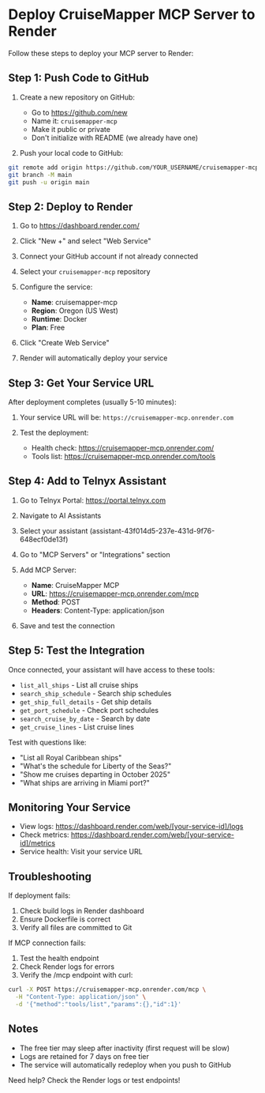 # Deploy CruiseMapper MCP Server to Render

Follow these steps to deploy your MCP server to Render:

## Step 1: Push Code to GitHub

1. Create a new repository on GitHub:
   - Go to https://github.com/new
   - Name it: `cruisemapper-mcp`
   - Make it public or private
   - Don't initialize with README (we already have one)

2. Push your local code to GitHub:
```bash
git remote add origin https://github.com/YOUR_USERNAME/cruisemapper-mcp.git
git branch -M main
git push -u origin main
```

## Step 2: Deploy to Render

1. Go to https://dashboard.render.com/

2. Click "New +" and select "Web Service"

3. Connect your GitHub account if not already connected

4. Select your `cruisemapper-mcp` repository

5. Configure the service:
   - **Name**: cruisemapper-mcp
   - **Region**: Oregon (US West)
   - **Runtime**: Docker
   - **Plan**: Free

6. Click "Create Web Service"

7. Render will automatically deploy your service

## Step 3: Get Your Service URL

After deployment completes (usually 5-10 minutes):

1. Your service URL will be: `https://cruisemapper-mcp.onrender.com`

2. Test the deployment:
   - Health check: https://cruisemapper-mcp.onrender.com/
   - Tools list: https://cruisemapper-mcp.onrender.com/tools

## Step 4: Add to Telnyx Assistant

1. Go to Telnyx Portal: https://portal.telnyx.com

2. Navigate to AI Assistants

3. Select your assistant (assistant-43f014d5-237e-431d-9f76-648ecf0de13f)

4. Go to "MCP Servers" or "Integrations" section

5. Add MCP Server:
   - **Name**: CruiseMapper MCP
   - **URL**: https://cruisemapper-mcp.onrender.com/mcp
   - **Method**: POST
   - **Headers**: Content-Type: application/json

6. Save and test the connection

## Step 5: Test the Integration

Once connected, your assistant will have access to these tools:

- `list_all_ships` - List all cruise ships
- `search_ship_schedule` - Search ship schedules
- `get_ship_full_details` - Get ship details
- `get_port_schedule` - Check port schedules
- `search_cruise_by_date` - Search by date
- `get_cruise_lines` - List cruise lines

Test with questions like:
- "List all Royal Caribbean ships"
- "What's the schedule for Liberty of the Seas?"
- "Show me cruises departing in October 2025"
- "What ships are arriving in Miami port?"

## Monitoring Your Service

- View logs: https://dashboard.render.com/web/[your-service-id]/logs
- Check metrics: https://dashboard.render.com/web/[your-service-id]/metrics
- Service health: Visit your service URL

## Troubleshooting

If deployment fails:
1. Check build logs in Render dashboard
2. Ensure Dockerfile is correct
3. Verify all files are committed to Git

If MCP connection fails:
1. Test the health endpoint
2. Check Render logs for errors
3. Verify the /mcp endpoint with curl:
```bash
curl -X POST https://cruisemapper-mcp.onrender.com/mcp \
  -H "Content-Type: application/json" \
  -d '{"method":"tools/list","params":{},"id":1}'
```

## Notes

- The free tier may sleep after inactivity (first request will be slow)
- Logs are retained for 7 days on free tier
- The service will automatically redeploy when you push to GitHub

Need help? Check the Render logs or test endpoints!